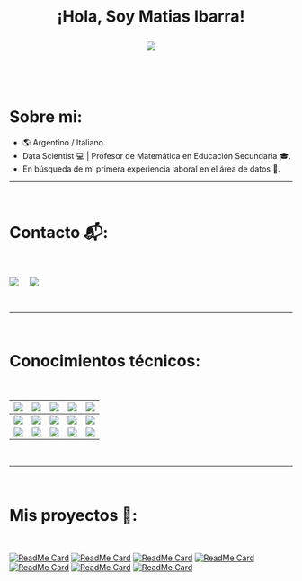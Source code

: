 <h1 align="center">¡Hola, Soy Matias Ibarra!

<p align="center">
  <a href="https://github.com/CodeWhiteWeb/CodeWhiteWeb"><img src="https://readme-typing-svg.herokuapp.com?color=%2336BCF7&center=true&vCenter=true&lines=Bienvenido+a+mi+perfil+de+Github"></a>
</p>
<Br>
<h1>Sobre mi:</h1>

- 🌎 Argentino / Italiano.
- Data Scientist 💻 | Profesor de Matemática en Educación Secundaria 🎓.
- En búsqueda de mi primera experiencia laboral en el área de datos 🔎.

<hr>
<Br>
<h1>Contacto 📬:</h1>
<Br>
<p>
<a href="https://www.linkedin.com/in/matias-ibarra92" target="blank"><img align="center" src="https://img.shields.io/badge/Matias%20Ibarra-0077B5?style=for-the-badge&logo=linkedin&logoColor=white" /></a> &nbsp;&nbsp;&nbsp;  <a href="mailto:matiasezibarra@gmail.com" target="blank"><img align="center" src="https://img.shields.io/badge/matiasezibarra@gmail.com-D14836?style=for-the-badge&logo=gmail&logoColor=white" /></a>
</p>

<Br>
<hr>
<Br>
<h1>Conocimientos técnicos:</h1>
<Br>

|![](https://img.shields.io/badge/Data%20Analysis-blue?style=for-the-badge)|![](https://img.shields.io/badge/DA-NumPy-blue?style=for-the-badge)|![](https://img.shields.io/badge/DA-Pandas-blue?style=for-the-badge)|![](https://img.shields.io/badge/DA-Power%20BI-blue?style=for-the-badge)|![](https://img.shields.io/badge/DA-SQL-blue?style=for-the-badge)|
|:---:|:---:|:---:|:---:|:---:| 
|![](https://img.shields.io/badge/Machine%20Learning-blue?style=for-the-badge)|![](https://img.shields.io/badge/ML-Supervised-blue?style=for-the-badge)|![](https://img.shields.io/badge/ML-Unsupervised-blue?style=for-the-badge)|![](https://img.shields.io/badge/ML-Deep%20Learning-blue?style=for-the-badge)|![](https://img.shields.io/badge/ML-NLP-blue?style=for-the-badge)|
|![](https://img.shields.io/badge/Otros-blue?style=for-the-badge)|![](https://img.shields.io/badge/OT-Web%20Scraping-blue?style=for-the-badge)|![](https://img.shields.io/badge/OT-Docker-blue?style=for-the-badge)|![](https://img.shields.io/badge/OT-AWS-blue?style=for-the-badge)|![](https://img.shields.io/badge/OT-Streamlit-blue?style=for-the-badge)|
  
  
<Br>
<hr>
<Br>
<h1>Mis proyectos 🎨:</h1>
<Br>
  
[![ReadMe Card](https://github-readme-stats.vercel.app/api/pin/?username=Matias-Ibarra&repo=datos)](https://github.com/Matias-Ibarra/datos)
[![ReadMe Card](https://github-readme-stats.vercel.app/api/pin/?username=Matias-Ibarra&repo=hlf_matias_ibarra)](https://github.com/Matias-Ibarra/hlf_matias_ibarra)
[![ReadMe Card](https://github-readme-stats.vercel.app/api/pin/?username=Matias-Ibarra&repo=Messi)](https://github.com/Matias-Ibarra/Messi)
[![ReadMe Card](https://github-readme-stats.vercel.app/api/pin/?username=Matias-Ibarra&repo=Normalizacion_BBDD)](https://github.com/Matias-Ibarra/Normalizacion_BBDD)
[![ReadMe Card](https://github-readme-stats.vercel.app/api/pin/?username=Matias-Ibarra&repo=Proyecto_ML)](https://github.com/Matias-Ibarra/Proyecto_ML)
[![ReadMe Card](https://github-readme-stats.vercel.app/api/pin/?username=Matias-Ibarra&repo=CompetiEmo)](https://github.com/Matias-Ibarra/CompetiEmo)
[![ReadMe Card](https://github-readme-stats.vercel.app/api/pin/?username=Matias-Ibarra&repo=app_consultas_ChatGPT)](https://github.com/Matias-Ibarra/app_consultas_ChatGPT)

<Br>
